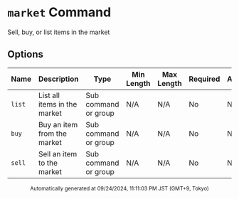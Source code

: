 # `market` Command

Sell, buy, or list items in the market

## Options

| Name | Description | Type | Min Length | Max Length | Required | Autocomplete |
| ---- | ----------- | ---- | ---------- | ---------- | -------- | ------------ |
| `list` | List all items in the market | Sub command or group | N/A | N/A | No | No |
| `buy` | Buy an item from the market | Sub command or group | N/A | N/A | No | No |
| `sell` | Sell an item to the market | Sub command or group | N/A | N/A | No | No |

<div align="center"><sub>Automatically generated at 09/24/2024, 11:11:03 PM JST (GMT+9, Tokyo)</sub></div>